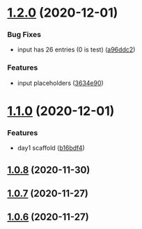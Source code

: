 # [1.2.0](https://github.com/dds/aoc2020/compare/v1.1.0...v1.2.0) (2020-12-01)


### Bug Fixes

* input has 26 entries (0 is test) ([a96ddc2](https://github.com/dds/aoc2020/commit/a96ddc2b314770039af2fc717086a0d1ea7d7054))


### Features

* input placeholders ([3634e90](https://github.com/dds/aoc2020/commit/3634e904d053a0b0ecd1a00626005881fe566e18))



# [1.1.0](https://github.com/dds/aoc2020/compare/v1.0.8...v1.1.0) (2020-12-01)


### Features

* day1 scaffold ([b16bdf4](https://github.com/dds/aoc2020/commit/b16bdf479786b8ef5542de7f7654fcd35aba8a93))



## [1.0.8](https://github.com/dds/aoc2020/compare/v1.0.7...v1.0.8) (2020-11-30)



## [1.0.7](https://github.com/dds/aoc2020/compare/v1.0.6...v1.0.7) (2020-11-27)



## [1.0.6](https://github.com/dds/aoc2020/compare/v1.0.5...v1.0.6) (2020-11-27)



